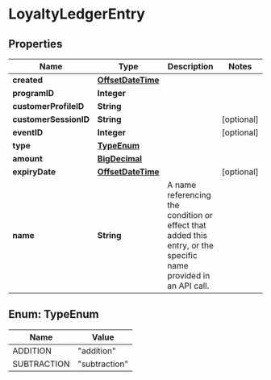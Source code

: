 
# LoyaltyLedgerEntry

## Properties
Name | Type | Description | Notes
------------ | ------------- | ------------- | -------------
**created** | [**OffsetDateTime**](OffsetDateTime.md) |  | 
**programID** | **Integer** |  | 
**customerProfileID** | **String** |  | 
**customerSessionID** | **String** |  |  [optional]
**eventID** | **Integer** |  |  [optional]
**type** | [**TypeEnum**](#TypeEnum) |  | 
**amount** | [**BigDecimal**](BigDecimal.md) |  | 
**expiryDate** | [**OffsetDateTime**](OffsetDateTime.md) |  |  [optional]
**name** | **String** | A name referencing the condition or effect that added this entry, or the specific name provided in an API call. | 


<a name="TypeEnum"></a>
## Enum: TypeEnum
Name | Value
---- | -----
ADDITION | &quot;addition&quot;
SUBTRACTION | &quot;subtraction&quot;



